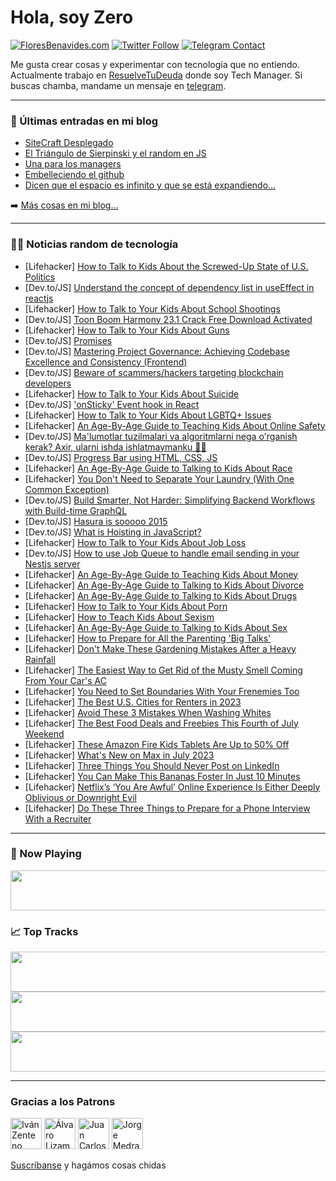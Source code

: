 # Hola, soy Zero

[![FloresBenavides.com](https://img.shields.io/website?down_message=oops&label=MiBlog&style=for-the-badge&up_message=online&url=https%3A%2F%2Ffloresbenavides.com)](https://floresbenavides.com) [![Twitter Follow](https://img.shields.io/twitter/follow/ZeroDragon?color=%231DA1F2&label=Follow&logo=twitter&logoColor=ffffff&style=for-the-badge)](https://twitter.com/zerodragon) [![Telegram Contact](https://img.shields.io/badge/escr%C3%ADbeme-ZeroDragon-%2326A5E4?style=for-the-badge&logo=telegram)](https://t.me/zerodragon)

Me gusta crear cosas y experimentar con tecnología que no entiendo.
Actualmente trabajo en [ResuelveTuDeuda](http://github.com/resuelve) donde soy Tech Manager.
Si buscas chamba, mandame un mensaje en [telegram](https://t.me/zerodragon).

---

### 📕 Últimas entradas en mi blog
<!-- BLOG-POST-LIST:START -->
- [SiteCraft Desplegado](https://floresbenavides.com/sitecraft-desplegado/)
- [El Triángulo de Sierpinski y el random en JS](https://floresbenavides.com/el-triangulo-de-sierpinski-y-el-random-en-js/)
- [Una para los managers](https://floresbenavides.com/una-para-los-managers/)
- [Embelleciendo el github](https://floresbenavides.com/embelleciendo-el-github/)
- [Dicen que el espacio es infinito y que se está expandiendo…](https://floresbenavides.com/dicen-que-el-espacio-es-infinito-y-que-se-esta-expandiendo/)
<!-- BLOG-POST-LIST:END -->

➡️ [Más cosas en mi blog...](https://floresbenavides.com)

---

### 👨‍💻 Noticias random de tecnología
<!-- TECH-POSTS:START -->
- [Lifehacker] [How to Talk to Kids About the Screwed-Up State of U.S. Politics](https://lifehacker.com/how-to-talk-to-kids-about-the-fucked-up-state-of-u-s-p-1850563568)
- [Dev.to/JS] [Understand the concept of dependency list in useEffect in reactjs](https://dev.to/gaurbprajapati/understand-the-concept-of-dependency-list-in-useeffect-in-reactjs-426k)
- [Lifehacker] [How to Talk to Your Kids About School Shootings](https://lifehacker.com/how-to-talk-to-your-kids-about-school-shootings-1848975621)
- [Dev.to/JS] [Toon Boom Harmony 23.1 Crack Free Download Activated](https://dev.to/allcracksoft/toon-boom-harmony-231-crack-free-download-activated-46cl)
- [Lifehacker] [How to Talk to Your Kids About Guns](https://lifehacker.com/how-to-talk-to-your-kids-about-guns-1850540336)
- [Dev.to/JS] [Promises](https://dev.to/mrizwanashiq/promises-3hfb)
- [Dev.to/JS] [Mastering Project Governance: Achieving Codebase Excellence and Consistency &lpar;Frontend&rpar;](https://dev.to/nevnet99/mastering-project-governance-achieving-codebase-excellence-and-consistency-frontend-2h65)
- [Dev.to/JS] [Beware of scammers/hackers targeting blockchain developers](https://dev.to/muratcanyuksel/beware-of-scammershackers-targeting-blockchain-developers-4cb9)
- [Lifehacker] [How to Talk to Your Kids About Suicide](https://lifehacker.com/how-to-lower-your-teenagers-risk-of-suicide-1847047272)
- [Dev.to/JS] [&#39;onSticky&#39; Event hook in React](https://dev.to/ionellupu/onsticky-event-hook-in-react-53i0)
- [Lifehacker] [How to Talk to Your Kids About LGBTQ+ Issues](https://lifehacker.com/how-to-talk-to-your-kids-about-lgbtq-issues-1850507422)
- [Lifehacker] [An Age-By-Age Guide to Teaching Kids About Online Safety](https://lifehacker.com/an-age-by-age-guide-to-teaching-kids-about-online-safet-1850474580)
- [Dev.to/JS] [Ma&#39;lumotlar tuzilmalari va algoritmlarni nega o&#39;rganish kerak? Axir, ularni ishda ishlatmaymanku 🤷‍♂️](https://dev.to/donishmand23/malumotlar-tuzilmalari-va-algoritmlarni-nega-organish-kerak-axir-ularni-ishda-ishlatmaymanku-1e8)
- [Dev.to/JS] [Progress Bar using HTML, CSS, JS](https://dev.to/shawn2208/progress-bar-using-html-css-js-258n)
- [Lifehacker] [An Age-By-Age Guide to Talking to Kids About Race](https://lifehacker.com/an-age-by-age-guide-to-talking-to-kids-about-race-1850460959)
- [Lifehacker] [You Don&#39;t Need to Separate Your Laundry &lpar;With One Common Exception&rpar;](https://lifehacker.com/you-dont-need-to-separate-your-laundry-with-once-commo-1850575667)
- [Dev.to/JS] [Build Smarter, Not Harder: Simplifying Backend Workflows with Build-time GraphQL](https://dev.to/slickstef11/build-smarter-not-harder-simplifying-backend-workflows-with-build-time-graphql-23d0)
- [Dev.to/JS] [Hasura is sooooo 2015](https://dev.to/slickstef11/hasura-is-sooooo-2015-gjl)
- [Dev.to/JS] [What is Hoisting in JavaScript?](https://dev.to/arpitashrivastav/what-is-hoisting-in-javascript-2dap)
- [Lifehacker] [How to Talk to Your Kids About Job Loss](https://lifehacker.com/how-to-talk-to-your-kids-about-job-loss-1844010932)
- [Dev.to/JS] [How to use Job Queue to handle email sending in your Nestjs server](https://dev.to/niemet0502/how-to-use-job-queue-to-handle-email-sending-in-your-nestjs-server-3l4m)
- [Lifehacker] [An Age-By-Age Guide to Teaching Kids About Money](https://lifehacker.com/an-age-by-age-guide-to-teaching-kids-about-money-1846651973)
- [Lifehacker] [An Age-By-Age Guide to Talking to Kids About Divorce](https://lifehacker.com/an-age-by-age-guide-to-talking-to-kids-about-divorce-1846861909)
- [Lifehacker] [An Age-By-Age Guide to Talking to Kids About Drugs](https://lifehacker.com/an-age-by-age-guide-to-talking-to-kids-about-drugs-1850524717)
- [Lifehacker] [How to Talk to Your Kids About Porn](https://lifehacker.com/how-to-talk-to-your-kids-about-porn-1838886045)
- [Lifehacker] [How to Teach Kids About Sexism](https://lifehacker.com/how-to-teach-kids-about-sexism-1846110388)
- [Lifehacker] [An Age-By-Age Guide to Talking to Kids About Sex](https://lifehacker.com/an-age-by-age-guide-to-talking-to-kids-about-sex-1850556294)
- [Lifehacker] [How to Prepare for All the Parenting &#39;Big Talks&#39;](https://lifehacker.com/how-to-prepare-for-all-the-parenting-big-talks-1850545261)
- [Lifehacker] [Don&#39;t Make These Gardening Mistakes After a Heavy Rainfall](https://lifehacker.com/dont-make-these-gardening-mistakes-after-a-heavy-rainfa-1850569647)
- [Lifehacker] [The Easiest Way to Get Rid of the Musty Smell Coming From Your Car&#39;s AC](https://lifehacker.com/the-easiest-way-to-get-rid-of-the-musty-smell-coming-fr-1850567518)
- [Lifehacker] [You Need to Set Boundaries With Your Frenemies Too](https://lifehacker.com/you-need-to-set-boundaries-with-your-frenemies-too-1850567601)
- [Lifehacker] [The Best U.S. Cities for Renters in 2023](https://lifehacker.com/the-best-u-s-cities-for-renters-in-2023-1850567571)
- [Lifehacker] [Avoid These 3 Mistakes When Washing Whites](https://lifehacker.com/avoid-these-3-mistakes-when-washing-whites-1850567563)
- [Lifehacker] [The Best Food Deals and Freebies This Fourth of July Weekend](https://lifehacker.com/the-best-food-deals-and-freebies-this-fourth-of-july-we-1850567524)
- [Lifehacker] [These Amazon Fire Kids Tablets Are Up to 50% Off](https://lifehacker.com/these-amazon-fire-kids-tablets-are-up-to-50-off-1850571928)
- [Lifehacker] [What&#39;s New on Max in July 2023](https://lifehacker.com/whats-new-on-max-in-july-2023-1850572037)
- [Lifehacker] [Three Things You Should Never Post on LinkedIn](https://lifehacker.com/three-things-you-should-never-post-on-linkedin-1850571589)
- [Lifehacker] [You Can Make This Bananas Foster In Just 10 Minutes](https://lifehacker.com/you-can-make-this-bananas-foster-in-just-10-minutes-1850571395)
- [Lifehacker] [Netflix’s ‘You Are Awful’ Online Experience Is Either Deeply Oblivious or Downright Evil](https://lifehacker.com/netflix-s-you-are-awful-online-experience-is-either-d-1850570992)
- [Lifehacker] [Do These Three Things to Prepare for a Phone Interview With a Recruiter](https://lifehacker.com/do-these-three-things-to-prepare-for-a-phone-interview-1850570995)<!-- TECH-POSTS:END -->

---

### 🎵 Now Playing
<a href="https://spotify-now-playing-dun.vercel.app/now-playing?open"><img src="https://spotify-now-playing-dun.vercel.app/now-playing" width="540" height="64"></a>

### 📈 Top Tracks
<a href="https://spotify-now-playing-dun.vercel.app/top-tracks?i=1&open"><img src="https://spotify-now-playing-dun.vercel.app/top-tracks?i=1" width="540" height="64"></a>
<a href="https://spotify-now-playing-dun.vercel.app/top-tracks?i=2&open"><img src="https://spotify-now-playing-dun.vercel.app/top-tracks?i=2" width="540" height="64"></a>
<a href="https://spotify-now-playing-dun.vercel.app/top-tracks?i=3&open"><img src="https://spotify-now-playing-dun.vercel.app/top-tracks?i=3" width="540" height="64"></a>

---

### Gracias a los Patrons
[<img src="https://avatars.githubusercontent.com/u/243380?v=4" alt="Iván Zenteno" width="50px">](https://github.com/k001) [<img src="https://avatars.githubusercontent.com/u/19955639?v=4" alt="Álvaro Lizama" width="50px">](https://github.com/alvarolizama) [<img src="https://avatars.githubusercontent.com/u/2718753?v=4" alt="Juan Carlos Ruiz" width="50px">](https://github.com/JuanCrg90) [<img src="https://avatars.githubusercontent.com/u/37025?v=4" alt="Jorge Medrano" width="50px">](https://github.com/h1pp1e) 

[Suscríbanse](https://www.patreon.com/zerodragon) y hagámos cosas chidas
